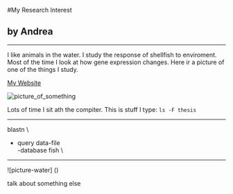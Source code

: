 #My Research Interest
## by Andrea

___


I like animals in the water. I study the response of shellfish to enviroment. Most of the time I look at how gene expression changes. Here ir a picture of one of the things I study.

[My Website](http://www.cicese.edu.mx/)

![picture_of_something](http://mx.hola.com/imagenes/cocina/escuela/2012121362382/como-abrir-ostras/0-222-867/ostras_hielo_-z.jpg)

Lots of time I sit ath the compiter. This is stuff I type: `ls -F thesis`

---
blastn \
- query data-file \
-database fish \
----

![picture-water] ()

talk about something else



